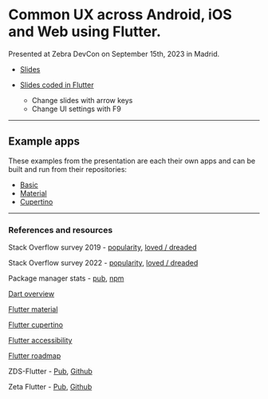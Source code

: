 # Common UX across Android, iOS and Web using Flutter.

Presented at Zebra DevCon on September 15th, 2023 in Madrid.

- [Slides](<Common UX across Android, iOS and Web with Flutter.pdf>)

- [Slides coded in Flutter](https://thelukewalton.github.io/devcon23)
  - Change slides with arrow keys
  - Change UI settings with F9

---

## Example apps

These examples from the presentation are each their own apps and can be built and run from their repositories:

- [Basic](/basic)
- [Material](/material)
- [Cupertino](/cupertino)

---

### References and resources

Stack Overflow survey 2019 - [popularity](https://insights.stackoverflow.com/survey/2019#technology-_-other-frameworks-libraries-and-tools),
[loved / dreaded](https://insights.stackoverflow.com/survey/2019#most-loved-dreaded-and-wanted)

Stack Overflow survey 2022 - [popularity](https://survey.stackoverflow.co/2022/#section-most-popular-technologies-other-frameworks-and-libraries),
[loved / dreaded](https://insights.stackoverflow.com/survey/2021#section-most-loved-dreaded-and-wanted-other-frameworks-and-libraries)

Package manager stats - [pub](https://libraries.io/pub), [npm](https://libraries.io/npm)

[Dart overview](https://dart.dev/overview)

[Flutter material](https://docs.flutter.dev/ui/material)

[Flutter cupertino](https://docs.flutter.dev/ui/widgets/cupertino)

[Flutter accessibility](https://docs.flutter.dev/accessibility-and-localization/accessibility)

[Flutter roadmap](https://github.com/flutter/flutter/wiki/Roadmap)

ZDS-Flutter - [Pub](https://pub.dev/packages/zds_flutter), [Github](https://github.com/ZebraDevs/zds_flutter)

Zeta Flutter - [Pub](https://pub.dev/packages/zeta_flutter), [Github](https://github.com/ZebraDevs/zeta_flutter)
